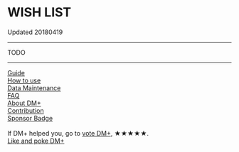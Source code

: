 # WISH LIST
Updated 20180419

---
TODO


---
[Guide](../guide.md)<br/>
[How to use](how2use.md)<br/>
[Data Maintenance](data_maintenance.md)<br/>
[FAQ](faq.md)<br/>
[About DM+](about.md)<br/>
[Contribution](contribution.md)<br/>
[Sponsor Badge](sponsor_badge.md)<br/>
<br/>
If DM+ helped you, go to [vote DM+](https://play.google.com/store/apps/details?id=com.colaorange.dailymoney), ★★★★★.<br/>
[Like and poke DM+](https://www.facebook.com/co.daily.money)